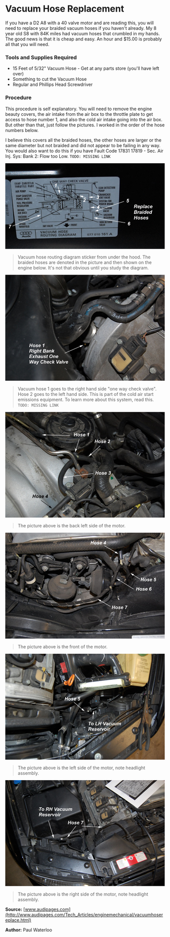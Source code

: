 # Vacuum Hose Replacement

If you have a D2 A8 with a 40 valve motor and are reading this, you will need to replace your braided vacuum hoses if you haven't already. My 8 year old S8 with 84K miles had vacuum hoses that crumbled in my hands. The good news is that it is cheap and easy. An hour and $15.00 is probably all that you will need. 

### Tools and Supplies Required

 - 15 Feet of 5/32" Vacuum Hose - Get at any parts store (you'll have left over)
 - Something to cut the Vacuum Hose
 - Regular and Phillips Head Screwdriver 

### Procedure

This procedure is self explanatory. You will need to remove the engine beauty covers, the air intake from the air box to the throttle plate to get access to hose number 1, and also the cold air intake going into the air box. But other than that, just follow the pictures. I worked in the order of the hose numbers below. 

I believe this covers all the braided hoses, the other hoses are larger or the same diameter but not braided and did not appear to be failing in any way. You would also want to do this if you have Fault Code 17831 17819 - Sec. Air Inj. Sys: Bank 2: Flow too Low. `TODO: MISSING LINK`

![](./assets/vacuum1.JPG)

> Vacuum hose routing diagram sticker from under the hood. The braided hoses are denoted in the picture and then shown on the engine below. It's not that obvious until you study the diagram.

![](./assets/vacuum2.JPG)

> Vacuum hose 1 goes to the right hand side "one way check valve". Hose 2 goes to the left hand side. This is part of the cold air start emissions equipment. To learn more about this system, read this. `TODO: MISSING LINK`

![](./assets/vacuum3.JPG)

> The picture above is the back left side of the motor.

![](./assets/vacuum4.JPG)

> The picture above is the front of the motor.

![](./assets/vacuum5.JPG)

> The picture above is the left side of the motor, note headlight assembly.

![](./assets/vacuum6.JPG)

> The picture above is the right side of the motor, note headlight assembly.

**Source:** [www.audipages.com](http://www.audipages.com/Tech_Articles/enginemechanical/vacuumhosereplace.html)

**Author:** Paul Waterloo